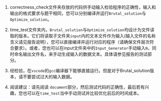 1. correctness_check文件夹存放的代码供手动输入检验程序的正确性，输入和输出的格式要求与题干相同，您可以分别编译并运行`Brutal_solution`与`Optimize_solution`。
2. time_test文件夹内，`Brutal_solution`与`Optimize_solution`均设计为文件读取的版本。它们将读取子文件夹`input`内的文本文件作为输入(输入文件的名称含义请见报告说明），您可以直接编译并运行对应的程序（请确保文件层次符合要求）。或者，您也可以在input文件夹中的`Input_Generator`手动输入`N`，同时命名输出文件名，来手动生成输入的数据文本。具体请参见报告的测试部分。

3. 经检验，在`vscode`的`gcc`编译器下能够直接运行。但是对于Brutal_solution版本，请不要尝试过大的输入数据。
4. 阅读建议：请先阅读 `document`部分，然后测试代码的正确性，最后若有兴趣，您也可以在`time_test`当中手动测试并比较优化前后的时间成本。

